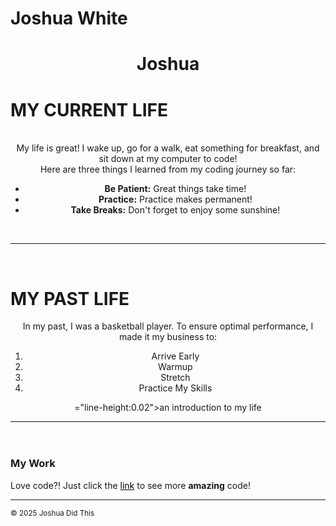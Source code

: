 <h1>Joshua White</h1>

<!doctype html>
<head>
  <title>All About Me</title>
  <link rel="stylesheet" href="/CSS/Profile.css">
</head>


<body>
  <header><h1>Joshua</h1>
    <h4 sty <article><h1 style=text-align:left>MY CURRENT LIFE</h1>
        <br />
    My life is great! I wake up, go for a walk, eat something for breakfast, and sit down at my computer to code! <br />
    Here are three things I learned from my coding journey so far:
    <ul>
        <li><b>Be Patient:</b> Great things take time!</li>
        <li><b>Practice:</b> Practice makes permanent!</li>
        <li><b>Take Breaks:</b> Don't forget to enjoy some sunshine!</li> 
    </ul>
    <br />
    <hr>
    <br />
    <h1 style=text-align:left>MY PAST LIFE <br /></h1>
    In my past, I was a basketball player. To ensure optimal performance, I made it my business to:
   <ol>
    <li>Arrive Early</li>
    <li>Warmup</li>
    <li>Stretch</li>
    <li>Practice My Skills</li>
    </ol>
    </article>="line-height:0.02">an introduction to my life</h4><hr ></header>

  <div id="main">

  </div>
  
  <footer class="footer">
    <h3>My Work</h3>
      Love code?! Just click the <a style="color:black;" href="https://github.com/jwhitad15?tab=repositories">link</a> to see more <b>amazing</b> code!
      <hr>
    <p> <small>&copy; 2025 Joshua Did This</small> </p>
    
  </footer>

</body>
